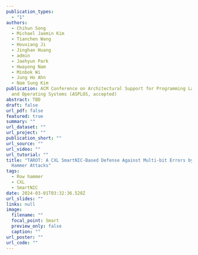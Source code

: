 ```yaml
---
publication_types:
  - "1"
authors:
  - Chihun Song
  - Michael Jaemin Kim
  - Tianchen Wang
  - Houxiang Ji
  - Jinghan Huang
  - admin
  - Jaehyun Park
  - Hwayong Nam
  - Minbok Wi
  - Jung Ho Ahn
  - Nam Sung Kim
publication: ACM Conference on Architectural Support for Programming Languages
  and Operating Systems (ASPLOS, accepted)
abstract: TBD
draft: false
url_pdf: false
featured: true
summary: ""
url_dataset: ""
url_project: ""
publication_short: ""
url_source: ""
url_video: ""
url_tutorial: ""
title: "TAROT: A CXL SmartNIC-Based Defense Against Multi-bit Errors by Row
  Hammer Attacks"
tags:
  - Row hammer
  - CXL
  - SmartNIC
date: 2024-03-01T03:32:36.528Z
url_slides: ""
links: null
image:
  filename: ""
  focal_point: Smart
  preview_only: false
  caption: ""
url_poster: ""
url_code: ""
---
```

